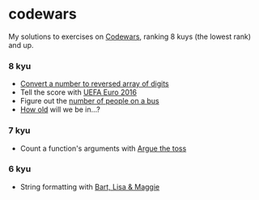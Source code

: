 # codewars

My solutions to exercises on [Codewars](http://www.codewars.com/r/DPpmjw), ranking 8 kuys (the lowest rank) and up.

### 8 kyu
* [Convert a number to reversed array of digits](https://www.codewars.com/kata/convert-number-to-reversed-array-of-digits/javascript)
* Tell the score with [UEFA Euro 2016](https://www.codewars.com/kata/57613fb1033d766171000d60)
* Figure out the [number of people on a bus](https://www.codewars.com/kata/5648b12ce68d9daa6b000099)
* [How old](https://www.codewars.com/kata/how-old-will-i-be-in-2099/javascript) will we be in...?

### 7 kyu
* Count a function's arguments with [Argue the toss](https://www.codewars.com/kata/5758a91bbd1fdd2033000947)

### 6 kyu
* String formatting with [Bart, Lisa & Maggie](https://www.codewars.com/kata/53368a47e38700bd8300030d)

